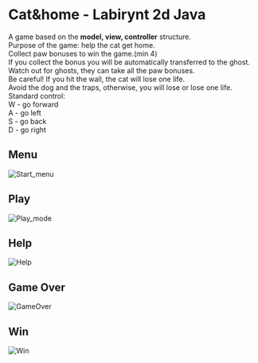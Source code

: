 # Cat&home - Labirynt 2d Java
A game based on the **model, view, controller** structure.\
Purpose of the game: help the cat get home.\
Collect paw bonuses to win the game.(min 4) \
If you collect the bonus you will be automatically transferred to the ghost.\
Watch out for ghosts, they can take all the paw bonuses.\
Be careful! If you hit the wall, the cat will lose one life.\
Avoid the dog and the traps, otherwise, you will lose or lose one life.\
Standard control:\
W - go forward\
A - go left\
S - go back\
D - go right
## Menu
![Start_menu](https://user-images.githubusercontent.com/72127610/111050750-c60d2d80-844e-11eb-9c8c-00d67080d0a1.jpg)
## Play
![Play_mode](https://user-images.githubusercontent.com/72127610/111050797-040a5180-844f-11eb-991f-d4a5880b4744.jpg)
## Help
![Help](https://user-images.githubusercontent.com/72127610/111050801-066cab80-844f-11eb-9092-39e61699b0b7.jpg)
## Game Over
![GameOver](https://user-images.githubusercontent.com/72127610/111050805-0a98c900-844f-11eb-80a3-f9c409bcf864.jpg)
## Win
![Win](https://user-images.githubusercontent.com/72127610/111050807-0bc9f600-844f-11eb-825b-a24e4825ac5a.jpg)
